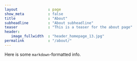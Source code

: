```yaml
---
layout              : page
show_meta           : false
title               : "About"
subheadline         : "About subheadline"
teaser              : "This is a teaser for the about page"
header:
   image_fullwidth  : "header_homepage_13.jpg"
permalink           : "/about/"
---
```


Here is some `markdown`-formatted info.

<!--
<a class="radius button small" href="{{ site.url }}{{ site.baseurl }}/documentation/">Check out the documentation for all the tricks ›</a>


 [1]: {{ site.url }}{{ site.baseurl }}/documentation/
 -->